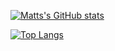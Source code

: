 [![Matts's GitHub stats](https://github-readme-stats.vercel.app/api?username=matt54633&count_private=true&show_icons=true&bg_color=62c7fe&title_color=ffffff&icon_color=ffffff&text_color=ffffff)](https://github.com/matt54633/github-readme-stats)

[![Top Langs](https://github-readme-stats.vercel.app/api/top-langs/?username=matt54633&bg_color=fead62&title_color=111111&text_color=111111&layout=compact)](https://github.com/matt54633/github-readme-stats)
